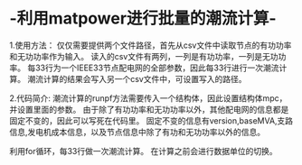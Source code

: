 # -利用matpower进行批量的潮流计算-
1.使用方法：
仅仅需要提供两个文件路径，首先从csv文件中读取节点的有功功率和无功功率作为输入。
读入的csv文件有两列，一列是有功功率，一列是无功功率。
每33行为一个IEEE33节点配电网的全部参数，因此每33行进行一次潮流计算。
潮流计算的结果会写入另一个csv文件中，可设置写入的路径。

2.代码简介:
潮流计算的runpf方法需要传入一个结构体，因此设置结构体mpc，并设置里面的参数。
由于除了有功功率和无功功率以外，其他配电网的信息都是固定不变的，因此可以写死在代码里。
固定不变的信息有version,baseMVA,支路信息,发电机成本信息，以及节点信息中除了有功和无功功率以外的信息。

利用for循环，每33行做一次潮流计算。
在计算之前会进行数据单位的切换。
